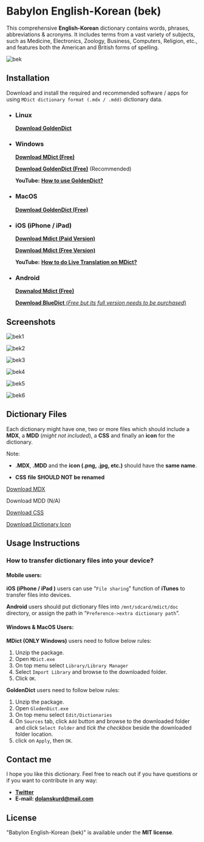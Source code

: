 # Babylon English-Korean (bek)

This comprehensive **English-Korean** dictionary contains words, phrases, abbreviations & acronyms. It includes terms from a vast variety of subjects, such as Medicine, Electronics, Zoology, Business, Computers, Religion, etc., and features both the American and British forms of spelling.

![bek](https://raw.githubusercontent.com/dolanskurd/Babylon-English-Korean/master/img/Babylon_English_Korean.png)

## Installation

Download and install the required and recommended software / apps for using `MDict dictionary format (.mdx / .mdd)` dictionary data.

- ### Linux

  [**Download GoldenDict**](https://github.com/goldendict/goldendict)

- ### Windows

  [**Download MDict (Free)**](https://www.mdict.cn/download/MDictPC2.7z)

  [**Download GoldenDict (Free)**](https://sourceforge.net/projects/goldendict/files/early%20access%20builds/) (Recommended)

  **YouTube:** [**How to use GoldenDict?**](https://www.youtube.com/watch?v=bDipNBvhOVI)

- ### MacOS

  [**Download GoldenDict (Free)**](https://sourceforge.net/projects/goldendict/files/early%20access%20builds/)

- ### iOS (iPhone / iPad)

  [**Download Mdict (Paid Version)**](https://itunes.apple.com/cn/app/mdict/id389083586?mt=8)

  [**Download Mdict (Free Version)**](https://itunes.apple.com/cn/app/mdict-free/id894362875)

  **YouTube:** [**How to do Live Translation on MDict?**](https://www.youtube.com/watch?v=nQPU7E4YTmE)

- ### Android

  [**Downalod Mdict (Free)**](https://play.google.com/store/apps/details?id=cn.mdict)

  [**Download BlueDict** (_Free but its full version needs to be purchased_)](https://play.google.com/store/apps/details?id=cn.ssdl.bluedict&hl=en)

## Screenshots

![bek1](https://github.com/dolanskurd/Babylon-English-Korean/blob/master/img/Screenshots/IMG_E0400.JPG)

![bek2](https://github.com/dolanskurd/Babylon-English-Korean/blob/master/img/Screenshots/IMG_E0401.JPG)

![bek3](https://github.com/dolanskurd/Babylon-English-Korean/blob/master/img/Screenshots/IMG_E0402.JPG)

![bek4](https://github.com/dolanskurd/Babylon-English-Korean/blob/master/img/Screenshots/01.png)

![bek5](https://github.com/dolanskurd/Babylon-English-Korean/blob/master/img/Screenshots/02.png)

![bek6](https://github.com/dolanskurd/Babylon-English-Korean/blob/master/img/Screenshots/03.png)

## Dictionary Files

Each dictionary might have one, two or more files which should include a **MDX**, a **MDD** (_might not included_), a **CSS** and finally an **icon** for the dictionary.

Note:

- **.MDX**, **.MDD** and the **icon (.png, .jpg, etc.)** should have the **same name**.

- **CSS** **file** **SHOULD NOT be renamed**

[Download MDX](https://github.com/dolanskurd/Babylon-English-Korean/blob/master/Babylon_English_Korean.mdx)

Download MDD (N/A)

[Download CSS](https://github.com/dolanskurd/Babylon-English-Korean/blob/master/bek.css)

[Download Dictionary Icon](https://github.com/dolanskurd/Babylon-English-Korean/blob/master/Babylon_English_Korean.png)

## Usage Instructions

### How to transfer dictionary files into your device?

#### Mobile users:

**iOS (iPhone / iPad )** users can use “`File sharing`” function of **iTunes** to transfer files into devices.

**Android** users should put dictionary files into `/mnt/sdcard/mdict/doc` directory, or assign the path in “`Preference->extra dictionary path`”.

#### **Windows & MacOS Users:**

**MDict (ONLY Windows)** users need to follow below rules:

1. Unzip the package.
2. Open `MDict.exe`
3. On top menu select `Library/Library Manager`
4. Select `Import Library` and browse to the downloaded folder.
5. Click `OK`.

**GoldenDict** users need to follow below rules:

1. Unzip the package.
2. Open `GlodenDict.exe`
3. On top menu select `Edit/Dictionaries`
4. On `Sources` tab, click `Add` button and browse to the downloaded folder and click `Select Folder` and _tick the checkbox_ beside the downloaded folder location.
5. click on `Apply`, then `OK`.

## Contact me

I hope you like this dictionary. Feel free to reach out if you have questions or if you want to contribute in any way:

- **[Twitter](http://www.twitter.com/dolanskurd)**
- **E-mail: [dolanskurd@mail.com](mailto:dolanskurd@mail.com)**

## License

"Babylon English-Korean (bek)" is available under the **MIT license**.
